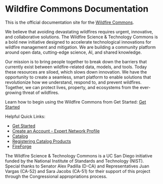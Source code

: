 # Wildfire Commons Documentation

This is the official documentation site for the [Wildfire Commons](https://www.wildfirecommons.org/).

We believe that avoiding devastating wildfires requires urgent, innovative, and collaborative solutions. The Wildfire Science & Technology Commons is a bold new initiative designed to accelerate technological innovations for wildfire management and mitigation. We are building a community platform around open data, cutting-edge science, AI, and shared knowledge.

Our mission is to bring people together to break down the barriers that currently exist between wildfire-related data, models, and tools. Today these resources are siloed, which slows down innovation. We have the opportunity to create a seamless, smart platform to enable solutions that revolutionize how we understand, respond to, and prevent wildfires. Together, we can protect lives, property, and ecosystems from the ever-growing threat of wildfires.

Learn how to begin using the Wildfire Commons from Get Started: [Get Started](https://documentation.wildfirecommons.org/start/getting-started/)

Helpful Quick Links:
- [Get Started](https://documentation.wildfirecommons.org/start/getting-started/)
- [Create an Account - Expert Network Profile](https://documentation.wildfirecommons.org/start/signin/)
- [Catalog](https://documentation.wildfirecommons.org/catalog/catalog/)
- [Registering Catalog Products](https://documentation.wildfirecommons.org/catalog/register-data/)
- [FireForge](https://documentation.wildfirecommons.org/jupyter/jupyterhub/)

The Wildfire Science & Technology Commons is a UC San Diego initiative funded by the National Institute of Standards and Technology (NIST). Special thanks to Senator Alex Padilla (D-CA) and Representatives Juan Vargas (CA-52) and Sara Jacobs (CA-51) for their support of this project through the Congressional appropriations process.

